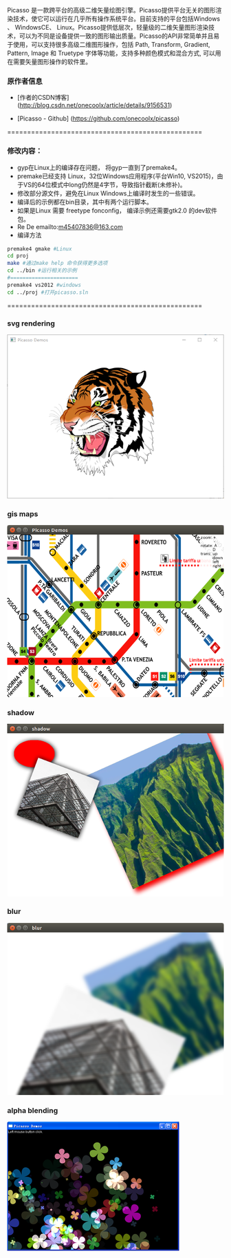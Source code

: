 Picasso 是一款跨平台的高级二维矢量绘图引擎。Picasso提供平台无关的图形渲染技术，使它可以运行在几乎所有操作系统平台。目前支持的平台包括Windows 、 WindowsCE、 Linux。Picasso提供低层次，轻量级的二维矢量图形渲染技术，可以为不同是设备提供一致的图形输出质量。Picasso的API非常简单并且易于使用，可以支持很多高级二维图形操作，包括 Path, Transform, Gradient, Pattern, Image 和 Truetype 字体等功能，支持多种颜色模式和混合方式, 可以用在需要矢量图形操作的软件里。
### 原作者信息
- [作者的CSDN博客] (http://blog.csdn.net/onecoolx/article/details/9156531)
 
- [Picasso - Github] (https://github.com/onecoolx/picasso)

=================================================
### 修改内容：
*   gyp在Linux上的编译存在问题， 将gyp一直到了premake4。
*   premake已经支持 Linux，32位Windows应用程序(平台Win10, VS2015)，由于VS的64位模式中long仍然是4字节，导致指针截断(未修补)。
*   修改部分源文件，避免在Linux Windows上编译时发生的一些错误。
*   编译后的示例都在bin目录，其中有两个运行脚本。
*   如果是Linux 需要 freetype fonconfig， 编译示例还需要gtk2.0 的dev软件包。
*   Re De emailto:m45407836@163.com
*   编译方法

``` bash
premake4 gmake #Linux 
cd proj
make #通过make help 命令获得更多选项
cd ../bin #运行相关的示例
#======================
premake4 vs2012 #windows 
cd ../proj #打开picasso.sln

```

=================================================
### **svg rendering**
![link](demos/tiger.png)

### **gis maps**
![link](demos/gis.png)

### **shadow**
![link](demos/shadow.png)

### **blur**
![link](demos/blur.png)

### **alpha blending**
![link](demos/flowers.png)

